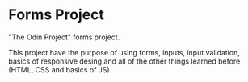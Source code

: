 # Forms Project
"The Odin Project" forms project.

This project have the purpose of using forms, inputs, input validation, basics of responsive desing and all of the other things learned before (HTML, CSS and basics of JS).
